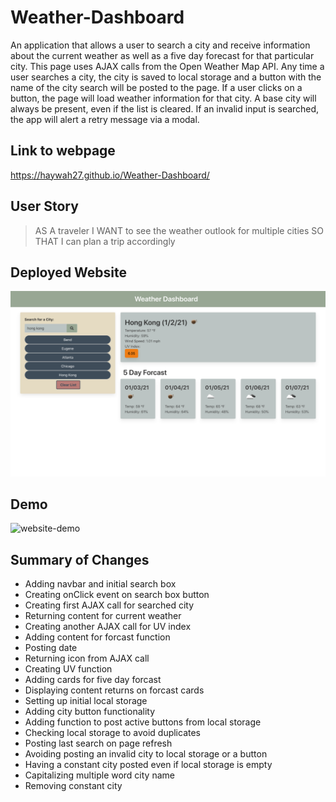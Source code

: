 # Weather-Dashboard
An application that allows a user to search a city and receive information about the current weather as well as a five day forecast for that particular city. This page uses AJAX calls from the Open Weather Map API. Any time a user searches a city, the city is saved to local storage and a button with the name of the city search will be posted to the page. If a user clicks on a button, the page will load weather information for that city. A base city will always be present, even if the list is cleared. If an invalid input is searched, the app will alert a retry message via a modal.

## Link to webpage
https://haywah27.github.io/Weather-Dashboard/

## User Story
> AS A traveler
> I WANT to see the weather outlook for multiple cities
> SO THAT I can plan a trip accordingly

## Deployed Website 
<img src="./Assets/deployed-web.png" alt="deployed-website">

## Demo
<img src="./Assets/weather-demo.gif" alt="website-demo">

## Summary of Changes
* Adding navbar and initial search box
* Creating onClick event on search box button
* Creating first AJAX call for searched city
* Returning content for current weather
* Creating another AJAX call for UV index
* Adding content for forcast function
* Posting date
* Returning icon from AJAX call
* Creating UV function
* Adding cards for five day forcast
* Displaying content returns on forcast cards
* Setting up initial local storage
* Adding city button functionality
* Adding function to post active buttons from local storage
* Checking local storage to avoid duplicates
* Posting last search on page refresh
* Avoiding posting an invalid city to local storage or a button 
* Having a constant city posted even if local storage is empty
* Capitalizing multiple word city name
* Removing constant city



